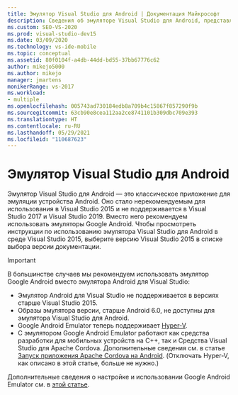 ```yaml
---
title: Эмулятор Visual Studio для Android | Документация Майкрософт
description: Сведения об эмуляторе Visual Studio для Android, представляющем собой приложение для настольного компьютера, которое эмулирует устройство Android.
ms.custom: SEO-VS-2020
ms.prod: visual-studio-dev15
ms.date: 03/09/2020
ms.technology: vs-ide-mobile
ms.topic: conceptual
ms.assetid: 80f0104f-a4db-44dd-bd55-37bb67776c62
author: mikejo5000
ms.author: mikejo
manager: jmartens
monikerRange: vs-2017
ms.workload:
- multiple
ms.openlocfilehash: 005743ad730184edb8a709b4c15867f857290f9b
ms.sourcegitcommit: 63cb90e8cea112aa2ce8741101b309dbc709e393
ms.translationtype: HT
ms.contentlocale: ru-RU
ms.lasthandoff: 05/29/2021
ms.locfileid: "110687623"
---
```

# <a name="visual-studio-emulator-for-android"></a>Эмулятор Visual Studio для Android

Эмулятор Visual Studio для Android — это классическое приложение для эмуляции устройства Android. Оно стало нерекомендуемым для использования в Visual Studio 2015 и не поддерживается в Visual Studio 2017 и Visual Studio 2019. Вместо него рекомендуем использовать эмуляторы Google Android. Чтобы просмотреть инструкции по использованию эмулятора Visual Studio для Android в среде Visual Studio 2015, выберите версию Visual Studio 2015 в списке выбора версии документации.

> [!IMPORTANT]
> В большинстве случаев мы рекомендуем использовать эмулятор Google Android вместо эмулятора Android для Visual Studio:
> - Эмулятор Android для Visual Studio не поддерживается в версиях старше Visual Studio 2015.
> - Образы эмулятора версии, старше Android 6.0, не доступны для эмулятора Visual Studio для Android.
> - Google Android Emulator теперь поддерживает [Hyper-V](/xamarin/android/get-started/installation/android-emulator/hardware-acceleration#accelerating-with-hyper-v).
> - С эмулятором Google Android Emulator работают как средства разработки для мобильных устройств на C++, так и Средства Visual Studio для Apache Cordova. Дополнительные сведения см. в статье [Запуск приложения Apache Cordova на Android](/previous-versions/visualstudio/cross-platform/tools-for-cordova/run-your-app/run-app-android#google-android-emulator). (Отключать Hyper-V, как описано в этой статье, больше не нужно.)
>
> Дополнительные сведения о настройке и использовании Google Android Emulator см. в [этой статье](/xamarin/android/get-started/installation/android-emulator/).
